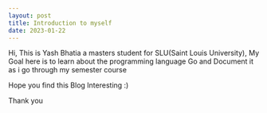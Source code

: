 ```yaml
---
layout: post
title: Introduction to myself
date: 2023-01-22
---
```



Hi, This is Yash Bhatia a masters student for SLU(Saint Louis University), My Goal here is to learn about the programming language Go and Document it as i go through my semester course 

Hope you find this Blog Interesting :)

Thank you 


